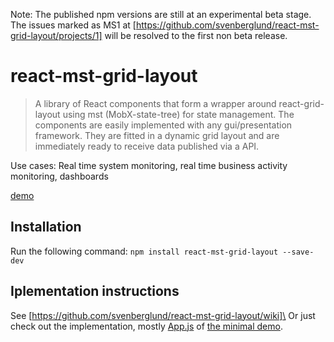 Note: The published npm versions are still at an experimental beta stage.\
The issues marked as MS1 at [https://github.com/svenberglund/react-mst-grid-layout/projects/1] will be resolved to the first non beta release.

# react-mst-grid-layout

> A library of React components that form a wrapper around react-grid-layout using mst (MobX-state-tree) for state management.
> The components are easily implemented with any gui/presentation framework. They are fitted in a dynamic grid layout and are immediately ready to receive data published via a API.  

Use cases: Real time system monitoring, real time business activity monitoring, dashboards

[demo](https://svenberglund.github.io/react-mst-grid-layout/)

## Installation
Run the following command:
`npm install react-mst-grid-layout --save-dev`

## Iplementation instructions
See [https://github.com/svenberglund/react-mst-grid-layout/wiki]\
Or just check out the implementation, mostly [App.js](https://github.com/svenberglund/rmgl-minimal-demo/blob/master/minimal-demo/src/App.js) of [the minimal demo](https://github.com/svenberglund/rmgl-minimal-demo).
